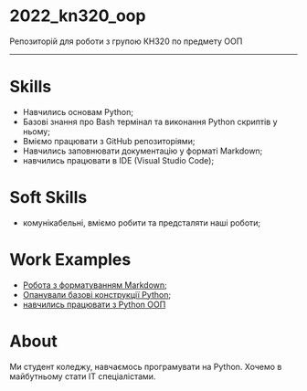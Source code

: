 # 2022_kn320_oop
Репозиторій для роботи з групою КН320 по предмету ООП

---

# Skills
- Навчились основам Python;
- Базові знання про Bash термінал та виконання Python скриптів у ньому;
- Вміємо працювати з GitHub репозиторіями;
- Навчились заповнювати документацію у форматі Markdown;
- навчились працювати в IDE (Visual Studio Code);

# Soft Skills
- комунікабельні, вміємо робити та предсталяти наші роботи;

# Work Examples
- [Робота з форматуванням Markdown](1_lab/README.md);
- [Опанували базові конструкції Python](2_lab/README.md);
- [навчились працювати з Python ООП](3_lab/README.md)

# About
Ми студент коледжу, навчаємось програмувати на Python. Хочемо в майбутньому стати IT спеціалістами.